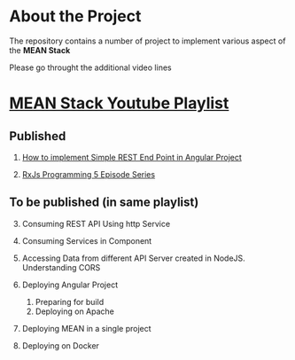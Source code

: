 # About the Project

The repository contains a number of project to implement various aspect of the **MEAN Stack**

Please go throught the additional video lines



# [MEAN Stack Youtube Playlist](https://youtu.be/YEJmma5jUPE)

## Published

1. [How to implement Simple REST End Point in Angular Project](https://www.youtube.com/watch?v=YEJmma5jUPE&list=PL3GaEoSTHpBsZIhRNawAKWLt2ftb9ooFK&index=2&t=0s)
 
2. [RxJs Programming 5 Episode Series](https://youtu.be/YEJmma5jUPE)

## To be published (in same playlist)

3. Consuming REST API Using http Service
4. Consuming Services in Component
5. Accessing Data from different API Server created in NodeJS. Understanding CORS
6. Deploying Angular Project
    1. Preparing for build
    2. Deploying on Apache
    
7. Deploying MEAN in a single project
8. Deploying on Docker
